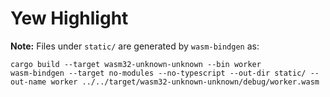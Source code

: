 # Yew Highlight

**Note:** Files under `static/` are generated by `wasm-bindgen` as:

```shell script
cargo build --target wasm32-unknown-unknown --bin worker
wasm-bindgen --target no-modules --no-typescript --out-dir static/ --out-name worker ../../target/wasm32-unknown-unknown/debug/worker.wasm
```
